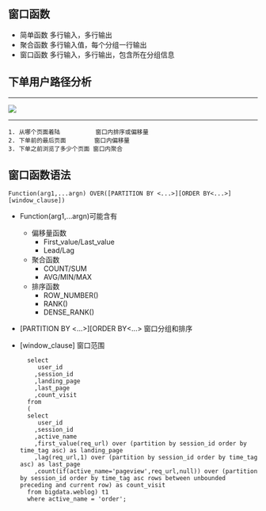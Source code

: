 ## 窗口函数 ##

- 简单函数 多行输入，多行输出
- 聚合函数 多行输入值，每个分组一行输出
- 窗口函数 多行输入，多行输出，包含所在分组信息

## 下单用户路径分析 ##
----------
![](https://i.imgur.com/eoKAYrM.png)

----------
	1. 从哪个页面着陆          窗口内排序或偏移量
	2. 下单前的最后页面        窗口内偏移量
	3. 下单之前浏览了多少个页面 窗口内聚合

## 窗口函数语法 ##
	Function(arg1,...argn) OVER([PARTITION BY <...>][ORDER BY<...>][window_clause])
	
- Function(arg1,...argn)可能含有
	- 偏移量函数
		- First_value/Last_value
		- Lead/Lag
	- 聚合函数
		- COUNT/SUM
		- AVG/MIN/MAX
	- 排序函数
		- ROW_NUMBER()
		- RANK()
		- DENSE_RANK()
- [PARTITION BY <...>][ORDER BY<...> 窗口分组和排序
- [window_clause] 窗口范围

		select
		   user_id
		  ,session_id
		  ,landing_page
		  ,last_page
		  ,count_visit
		from
		(
		select
		   user_id
		  ,session_id
		  ,active_name
		  ,first_value(req_url) over (partition by session_id order by time_tag asc) as landing_page
		  ,lag(req_url,1) over (partition by session_id order by time_tag asc) as last_page
		  ,count(if(active_name='pageview',req_url,null)) over (partition by session_id order by time_tag asc rows between unbounded preceding and current row) as count_visit
		from bigdata.weblog) t1
		where active_name = 'order';

